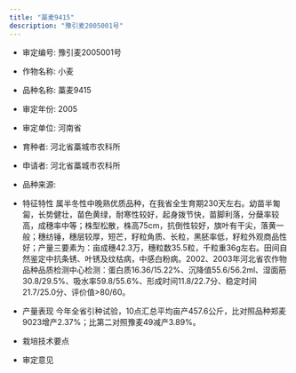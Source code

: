```yaml
---
title: "藁麦9415"
description: "豫引麦2005001号"
---
```

* 审定编号:  豫引麦2005001号

*  作物名称:  小麦

*  品种名称:  藁麦9415

*  审定年份:  2005

*  审定单位:  河南省

* 育种者:  河北省藁城市农科所

*  申请者:  河北省藁城市农科所

*  品种来源:  

*  特征特性
属半冬性中晚熟优质品种，在我省全生育期230天左右。幼苗半匍匐，长势健壮，苗色黄绿，耐寒性较好，起身拨节快，苗脚利落，分蘖率较高，成穗率中等；株型松散，株高75cm，抗倒性较好，旗叶有干尖，落黄一般；穗纺锤，穗层较厚，短芒，籽粒角质、长粒，黑胚率低，籽粒外观商品性好；产量三要素为：亩成穗42.3万，穗粒数35.5粒，千粒重36g左右。田间自然鉴定中抗条锈、叶锈及纹枯病，中感白粉病。2002、2003年河北省农作物品种品质检测中心检测：蛋白质16.36/15.22%、沉降值55.6/56.2ml、湿面筋30.8/29.5%、吸水率59.8/55.6%、形成时间11.8/22.7分、稳定时间21.7/25.0分、评价值>80/60。

*  产量表现
今年全省引种试验，10点汇总平均亩产457.6公斤，比对照品种郑麦9023增产2.37%；比第二对照豫麦49减产3.89%。

*  栽培技术要点


*  审定意见

